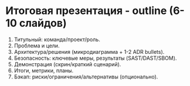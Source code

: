 # Итоговая презентация - outline (6-10 слайдов)

1. Титульный: команда/проект/роль.
2. Проблема и цели.
3. Архитектура/решения (микродиаграмма + 1-2 ADR bullets).
4. Безопасность: ключевые меры, результаты (SAST/DAST/SBOM).
5. Демонстрация (скрин/краткий сценарий).
6. Итоги, метрики, планы.
7. Бэкап: риски/ограничения/альтернативы (опционально).
